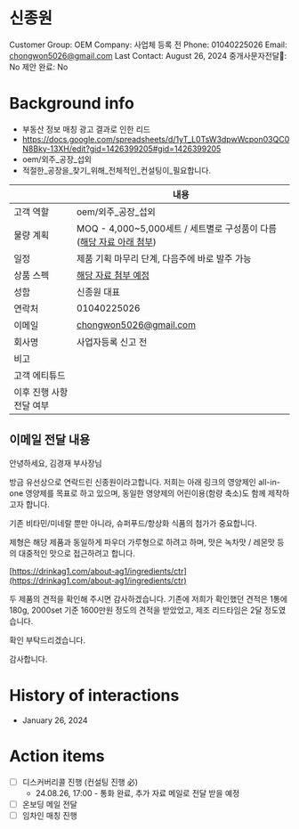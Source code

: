 # 신종원

Customer Group: OEM
Company: 사업체 등록 전
Phone: 01040225026
Email: chongwon5026@gmail.com
Last Contact: August 26, 2024
중개사문자전달📩: No
제안 완료: No

# Background info

- 부동산 정보 매칭 광고 결과로 인한 리드
- https://docs.google.com/spreadsheets/d/1yT_L0TsW3dpwWcpon03QC0N8Bky-13XH/edit?gid=1426399205#gid=1426399205
- oem/외주_공장_섭외
- 적절한_공장을_찾기_위해_전체적인_컨설팅이_필요합니다.

|  | 내용 |
| --- | --- |
| 고객 역할 | oem/외주_공장_섭외 |
| 물량 계획 | MOQ - 4,000~5,000세트 / 세트별로 구성품이 다름 ([해당 자료 아래 첨부](%E1%84%89%E1%85%B5%E1%86%AB%E1%84%8C%E1%85%A9%E1%86%BC%E1%84%8B%E1%85%AF%E1%86%AB%208490a633f8044761bac60215dd076722.md)) |
| 일정 | 제품 기획 마무리 단계, 다음주에 바로 발주 가능 |
| 상품 스펙 | [해당 자료 첨부 예정](%E1%84%89%E1%85%B5%E1%86%AB%E1%84%8C%E1%85%A9%E1%86%BC%E1%84%8B%E1%85%AF%E1%86%AB%208490a633f8044761bac60215dd076722.md) |
| 성함 | 신종원 대표 |
| 연락처 | 01040225026 |
| 이메일 | [chongwon5026@gmail.com](mailto:chongwon5026@gmail.com) |
| 회사명 | 사업자등록 신고 전 |
| 비고 |  |
| 고객 에티튜드 |  |
| 이후 진행 사항 전달 여부 |  |

## 이메일 전달 내용

안녕하세요, 김경재 부사장님

방금 유선상으로 연락드린 신종원이라고합니다. 저희는 아래 링크의 영양제인 all-in-one 영양제를 목표로 하고 있으며, 동일한 영양제의 어린이용(함량 축소)도 함께 제작하고자 합니다.

기존 비타민/미네랄 뿐만 아니라, 슈퍼푸드/항상화 식품의 첨가가 중요합니다.

제형은 해당 제품과 동일하게 파우더 가루형으로 하려고 하며, 맛은 녹차맛 / 레몬맛 등의 대중적인 맛으로 접근하려고 합니다.

[https://drinkag1.com/about-ag1/ingredients/ctr](https://drinkag1.com/about-ag1/ingredients/ctr)

두 제품의 견적을 확인해 주시면 감사하겠습니다. 기존에 저희가 확인했던 견적은 1통에 180g, 2000set 기준 1600만원 정도의 견적을 받았었고, 제조 리드타임은 2달 정도였습니다.

확인 부탁드리겠습니다.

감사합니다.

# History of interactions

- January 26, 2024

# Action items

- [ ]  디스커버리콜 진행 (컨설팅 진행 必)
    - 24.08.26, 17:00 - 통화 완료, 추가 자료 메일로 전달 받을 예정
- [ ]  온보딩 메일 전달
- [ ]  임차인 매칭 진행